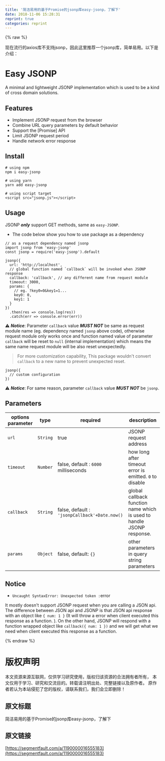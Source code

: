 ```yaml
---
title: '简洁易用的基于Promise的jsonp库easy-jsonp，了解下' 
date: 2018-11-06 15:28:31
reprint: true
categories: reprint
---
```


{% raw %}
<p>&#x73B0;&#x5728;&#x6D41;&#x884C;&#x7684;axios&#x5E93;&#x4E0D;&#x652F;&#x6301;jsonp&#xFF0C;&#x56E0;&#x6B64;&#x8FD9;&#x91CC;&#x63A8;&#x8350;&#x4E00;&#x4E2A;jsonp&#x5E93;&#xFF0C;&#x7B80;&#x5355;&#x6613;&#x7528;&#x3002;&#x4EE5;&#x4E0B;&#x662F;&#x4ECB;&#x7ECD;&#xFF1A;</p><h1 id="articleHeader0">Easy JSONP</h1><p>A minimal and lightweight JSONP implementation which is used to be a kind of cross domain solutions.</p><h2 id="articleHeader1">Features</h2><ul><li>Implement JSONP request from the browser</li><li>Combine URL query parameters by default behavior</li><li>Support the [Promise] API</li><li>Limit JSONP request period</li><li>Handle network error response</li></ul><h2 id="articleHeader2">Install</h2><div class="widget-codetool" style="display:none"><div class="widget-codetool--inner"><span class="selectCode code-tool" data-toggle="tooltip" data-placement="top" title="" data-original-title="&#x5168;&#x9009;"></span> <span type="button" class="copyCode code-tool" data-toggle="tooltip" data-placement="top" data-clipboard-text="# using npm
npm i easy-jsonp" title="" data-original-title="&#x590D;&#x5236;"></span> <span type="button" class="saveToNote code-tool" data-toggle="tooltip" data-placement="top" title="" data-original-title="&#x653E;&#x8FDB;&#x7B14;&#x8BB0;"></span></div></div><pre class="bash hljs"><code class="bash"><span class="hljs-comment"># using npm</span>
npm i easy-jsonp</code></pre><div class="widget-codetool" style="display:none"><div class="widget-codetool--inner"><span class="selectCode code-tool" data-toggle="tooltip" data-placement="top" title="" data-original-title="&#x5168;&#x9009;"></span> <span type="button" class="copyCode code-tool" data-toggle="tooltip" data-placement="top" data-clipboard-text="# using yarn
yarn add easy-jsonp" title="" data-original-title="&#x590D;&#x5236;"></span> <span type="button" class="saveToNote code-tool" data-toggle="tooltip" data-placement="top" title="" data-original-title="&#x653E;&#x8FDB;&#x7B14;&#x8BB0;"></span></div></div><pre class="bash hljs"><code class="bash"><span class="hljs-comment"># using yarn</span>
yarn add easy-jsonp</code></pre><div class="widget-codetool" style="display:none"><div class="widget-codetool--inner"><span class="selectCode code-tool" data-toggle="tooltip" data-placement="top" title="" data-original-title="&#x5168;&#x9009;"></span> <span type="button" class="copyCode code-tool" data-toggle="tooltip" data-placement="top" data-clipboard-text="# using script target
&lt;script src=&quot;jsonp.js&quot;&gt;&lt;/script&gt;" title="" data-original-title="&#x590D;&#x5236;"></span> <span type="button" class="saveToNote code-tool" data-toggle="tooltip" data-placement="top" title="" data-original-title="&#x653E;&#x8FDB;&#x7B14;&#x8BB0;"></span></div></div><pre class="xml hljs"><code class="html"># using script target
<span class="hljs-tag">&lt;<span class="hljs-name">script</span> <span class="hljs-attr">src</span>=<span class="hljs-string">&quot;jsonp.js&quot;</span>&gt;</span><span class="undefined"></span><span class="hljs-tag">&lt;/<span class="hljs-name">script</span>&gt;</span></code></pre><h2 id="articleHeader3">Usage</h2><p>JSONP <strong><em>only</em></strong> support GET methods, same as <code>easy-JSONP</code>.</p><ul><li>The code below show you how to use package as a dependency</li></ul><div class="widget-codetool" style="display:none"><div class="widget-codetool--inner"><span class="selectCode code-tool" data-toggle="tooltip" data-placement="top" title="" data-original-title="&#x5168;&#x9009;"></span> <span type="button" class="copyCode code-tool" data-toggle="tooltip" data-placement="top" data-clipboard-text="// as a request dependency named jsonp
import jsonp from &apos;easy-jsonp&apos;
const jsonp = require(&apos;easy-jsonp&apos;).default" title="" data-original-title="&#x590D;&#x5236;"></span> <span type="button" class="saveToNote code-tool" data-toggle="tooltip" data-placement="top" title="" data-original-title="&#x653E;&#x8FDB;&#x7B14;&#x8BB0;"></span></div></div><pre class="javascript hljs"><code class="js"><span class="hljs-comment">// as a request dependency named jsonp</span>
<span class="hljs-keyword">import</span> jsonp <span class="hljs-keyword">from</span> <span class="hljs-string">&apos;easy-jsonp&apos;</span>
<span class="hljs-keyword">const</span> jsonp = <span class="hljs-built_in">require</span>(<span class="hljs-string">&apos;easy-jsonp&apos;</span>).default</code></pre><div class="widget-codetool" style="display:none"><div class="widget-codetool--inner"><span class="selectCode code-tool" data-toggle="tooltip" data-placement="top" title="" data-original-title="&#x5168;&#x9009;"></span> <span type="button" class="copyCode code-tool" data-toggle="tooltip" data-placement="top" data-clipboard-text="jsonp({
  url: &apos;http://localhost&apos;,
  // global function named `callback` will be invoked when JSONP response
  callback: &apos;callback&apos;, // any different name from request module
  timeout: 3000,
  params: {
    // eg. ?key0=0&amp;key1=1...
    key0: 0,
    key1: 1
  }
})
  .then(res =&gt; console.log(res))
  .catch(err =&gt; console.error(err))" title="" data-original-title="&#x590D;&#x5236;"></span> <span type="button" class="saveToNote code-tool" data-toggle="tooltip" data-placement="top" title="" data-original-title="&#x653E;&#x8FDB;&#x7B14;&#x8BB0;"></span></div></div><pre class="javascript hljs"><code class="js">jsonp({
  <span class="hljs-attr">url</span>: <span class="hljs-string">&apos;http://localhost&apos;</span>,
  <span class="hljs-comment">// global function named `callback` will be invoked when JSONP response</span>
  callback: <span class="hljs-string">&apos;callback&apos;</span>, <span class="hljs-comment">// any different name from request module</span>
  timeout: <span class="hljs-number">3000</span>,
  <span class="hljs-attr">params</span>: {
    <span class="hljs-comment">// eg. ?key0=0&amp;key1=1...</span>
    key0: <span class="hljs-number">0</span>,
    <span class="hljs-attr">key1</span>: <span class="hljs-number">1</span>
  }
})
  .then(<span class="hljs-function"><span class="hljs-params">res</span> =&gt;</span> <span class="hljs-built_in">console</span>.log(res))
  .catch(<span class="hljs-function"><span class="hljs-params">err</span> =&gt;</span> <span class="hljs-built_in">console</span>.error(err))</code></pre><p>&#x26A0;&#xFE0F; <strong><em>Notice</em></strong>: Parameter <code>callback</code> value <strong><em>MUST NOT</em></strong> be same as request module name (eg. dependency named <code>jsonp</code> above code), otherwise request module only works once and function named value of parameter <code>callback</code> will be reset to <code>null</code> (internal implementation) which means the same name request module will be also reset unexpectedly.</p><blockquote>For more customization capability, This package wouldn&apos;t convert <code>callback</code> to a new name to prevent unexpected reset.</blockquote><div class="widget-codetool" style="display:none"><div class="widget-codetool--inner"><span class="selectCode code-tool" data-toggle="tooltip" data-placement="top" title="" data-original-title="&#x5168;&#x9009;"></span> <span type="button" class="copyCode code-tool" data-toggle="tooltip" data-placement="top" data-clipboard-text="jsonp({
  // custom configuration
})" title="" data-original-title="&#x590D;&#x5236;"></span> <span type="button" class="saveToNote code-tool" data-toggle="tooltip" data-placement="top" title="" data-original-title="&#x653E;&#x8FDB;&#x7B14;&#x8BB0;"></span></div></div><pre class="javascript hljs"><code class="js">jsonp({
  <span class="hljs-comment">// custom configuration</span>
})</code></pre><p>&#x26A0;&#xFE0F; <strong><em>Notice</em></strong>: For same reason, parameter <code>callback</code> value <strong><em>MUST NOT</em></strong> be <code>jsonp</code>.</p><h2 id="articleHeader4">Parameters</h2><table><thead><tr><th>options parameter</th><th>type</th><th>required</th><th>description</th></tr></thead><tbody><tr><td><code>url</code></td><td><code>String</code></td><td>true</td><td>JSONP request address</td></tr><tr><td><code>timeout</code></td><td><code>Number</code></td><td>false, default : <code>6000</code> milliseconds</td><td>how long after timeout error is emitted. <code>0</code> to disable</td></tr><tr><td><code>callback</code></td><td><code>String</code></td><td>false, default : <code>&apos;jsonpCallback&apos;+Date.now()</code></td><td>global callback function name which is used to handle JSONP response.</td></tr><tr><td><code>params</code></td><td><code>Object</code></td><td>false, default: <code>{}</code></td><td>other parameters in query string parameters</td></tr></tbody></table><h2 id="articleHeader5">Notice</h2><ul><li><code>Uncaught SyntaxError: Unexpected token :</code>error</li></ul><p>It mostly doesn&apos;t support JSONP request when you are calling a JSON api. The difference between JSON api and JSONP is that JSON api response with an object like <code>{ num: 1 }</code> (It will throw a error when client executed this response as a function. ). On the other hand, JSONP will respond with a function wrapped object like <code>callback({ num: 1 })</code> and we will get what we need when client executed this response as a function.</p>
{% endraw %}

# 版权声明
本文资源来源互联网，仅供学习研究使用，版权归该资源的合法拥有者所有，
本文仅用于学习、研究和交流目的。转载请注明出处、完整链接以及原作者。
原作者若认为本站侵犯了您的版权，请联系我们，我们会立即删除！

## 原文标题
简洁易用的基于Promise的jsonp库easy-jsonp，了解下

## 原文链接
[https://segmentfault.com/a/1190000016555183](https://segmentfault.com/a/1190000016555183)

